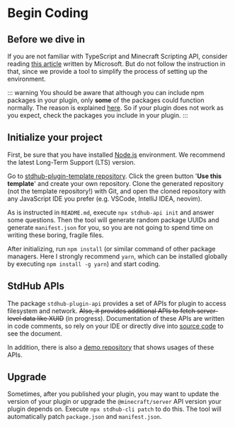 # Begin Coding

## Before we dive in

If you are not familiar with TypeScript and Minecraft Scripting API, consider reading [this article](https://learn.microsoft.com/en-us/minecraft/creator/documents/scriptingintroduction?view=minecraft-bedrock-stable) written by Microsoft. But do not follow the instruction in that, since we provide a tool to simplify the process of setting up the environment.

::: warning
You should be aware that although you can include npm packages in your plugin, only **some** of the packages could function normally. The reason is explained [here](./dessert.md). So if your plugin does not work as you expect, check the packages you include in your plugin.
:::

## Initialize your project

First, be sure that you have installed [Node.js](https://nodejs.org/) environment. We recommend the latest Long-Term Support (LTS) version.

Go to [stdhub-plugin-template repository](https://github.com/bedrock-stdhub/stdhub-plugin-template). Click the green button '**Use this template**' and create your own repository. Clone the generated repository (not the template repository!) with Git, and open the cloned repository with any JavaScript IDE you prefer (e.g. VSCode, IntelliJ IDEA, neovim).

As is instructed in `README.md`, execute `npx stdhub-api init` and answer some questions. Then the tool will generate random package UUIDs and generate `manifest.json` for you, so you are not going to spend time on writing these boring, fragile files.

After initializing, run `npm install` (or similar command of other package managers. Here I strongly recommend `yarn`, which can be installed globally by executing `npm install -g yarn`) and start coding.

## StdHub APIs

The package `stdhub-plugin-api` provides a set of APIs for plugin to access filesystem and network. ~~Also, it provides additional APIs to fetch server-level data like XUID~~ (in progress). Documentation of these APIs are written in code comments, so rely on your IDE or directly dive into [source code](https://www.npmjs.com/package/stdhub-plugin-api?activeTab=code) to see the document.

In addition, there is also a [demo repository](https://github.com/bedrock-stdhub/stdhub-plugin-demo) that shows usages of these APIs.

## Upgrade

Sometimes, after you published your plugin, you may want to update the version of your plugin or upgrade the `@minecraft/server` API version your plugin depends on. Execute `npx stdhub-cli patch` to do this. The tool will automatically patch `package.json` and `manifest.json`.

